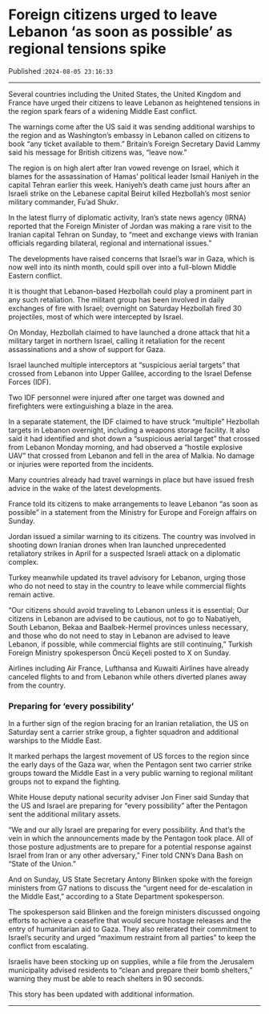 # Foreign citizens urged to leave Lebanon ‘as soon as possible’ as regional tensions spike

Published :`2024-08-05 23:16:33`

---

Several countries including the United States, the United Kingdom and France have urged their citizens to leave Lebanon as heightened tensions in the region spark fears of a widening Middle East conflict.

The warnings come after the US said it was sending additional warships to the region and as Washington’s embassy in Lebanon called on citizens to book “any ticket available to them.” Britain’s Foreign Secretary David Lammy said his message for British citizens was, “leave now.”

The region is on high alert after Iran vowed revenge on Israel, which it blames for the assassination of Hamas’ political leader Ismail Haniyeh in the capital Tehran earlier this week. Haniyeh’s death came just hours after an Israeli strike on the Lebanese capital Beirut killed Hezbollah’s most senior military commander, Fu’ad Shukr.

In the latest flurry of diplomatic activity, Iran’s state news agency (IRNA) reported that the Foreign Minister of Jordan was making a rare visit to the Iranian capital Tehran on Sunday, to “meet and exchange views with Iranian officials regarding bilateral, regional and international issues.”

The developments have raised concerns that Israel’s war in Gaza, which is now well into its ninth month, could spill over into a full-blown Middle Eastern conflict.

It is thought that Lebanon-based Hezbollah could play a prominent part in any such retaliation. The militant group has been involved in daily exchanges of fire with Israel; overnight on Saturday Hezbollah fired 30 projectiles, most of which were intercepted by Israel.

On Monday, Hezbollah claimed to have launched a drone attack that hit a military target in northern Israel, calling it retaliation for the recent assassinations and a show of support for Gaza.

Israel launched multiple interceptors at “suspicious aerial targets” that crossed from Lebanon into Upper Galilee, according to the Israel Defense Forces (IDF).

Two IDF personnel were injured after one target was downed and firefighters were extinguishing a blaze in the area.

In a separate statement, the IDF claimed to have struck “multiple” Hezbollah targets in Lebanon overnight, including a weapons storage facility. It also said it had identified and shot down a “suspicious aerial target” that crossed from Lebanon Monday morning, and had observed a “hostile explosive UAV” that crossed from Lebanon and fell in the area of Malkia. No damage or injuries were reported from the incidents.

Many countries already had travel warnings in place but have issued fresh advice in the wake of the latest developments.

France told its citizens to make arrangements to leave Lebanon “as soon as possible” in a statement from the Ministry for Europe and Foreign affairs on Sunday.

Jordan issued a similar warning to its citizens. The country was involved in shooting down Iranian drones when Iran launched unprecedented retaliatory strikes in April for a suspected Israeli attack on a diplomatic complex.

Turkey meanwhile updated its travel advisory for Lebanon, urging those who do not need to stay in the country to leave while commercial flights remain active.

“Our citizens should avoid traveling to Lebanon unless it is essential; Our citizens in Lebanon are advised to be cautious, not to go to Nabatiyeh, South Lebanon, Bekaa and Baalbek-Hermel provinces unless necessary, and those who do not need to stay in Lebanon are advised to leave Lebanon, if possible, while commercial flights are still continuing,” Turkish Foreign Ministry spokesperson Öncü Keçeli posted to X on Sunday.

Airlines including Air France, Lufthansa and Kuwaiti Airlines have already canceled flights to and from Lebanon while others diverted planes away from the country.

### Preparing for ‘every possibility’

In a further sign of the region bracing for an Iranian retaliation, the US on Saturday sent a carrier strike group, a fighter squadron and additional warships to the Middle East.

It marked perhaps the largest movement of US forces to the region since the early days of the Gaza war, when the Pentagon sent two carrier strike groups toward the Middle East in a very public warning to regional militant groups not to expand the fighting.

White House deputy national security adviser Jon Finer said Sunday that the US and Israel are preparing for “every possibility” after the Pentagon sent the additional military assets.

“We and our ally Israel are preparing for every possibility. And that’s the vein in which the announcements made by the Pentagon took place. All of those posture adjustments are to prepare for a potential response against Israel from Iran or any other adversary,” Finer told CNN’s Dana Bash on “State of the Union.”

And on Sunday, US State Secretary Antony Blinken spoke with the foreign ministers from G7 nations to discuss the “urgent need for de-escalation in the Middle East,” according to a State Department spokesperson.

The spokesperson said Blinken and the foreign ministers discussed ongoing efforts to achieve a ceasefire that would secure hostage releases and the entry of humanitarian aid to Gaza. They also reiterated their commitment to Israel’s security and urged “maximum restraint from all parties” to keep the conflict from escalating.

Israelis have been stocking up on supplies, while a file from the Jerusalem municipality advised residents to “clean and prepare their bomb shelters,” warning they must be able to reach shelters in 90 seconds.

This story has been updated with additional information.

---

